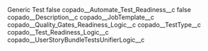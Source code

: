 <?xml version="1.0" encoding="UTF-8"?>
<CustomMetadata xmlns="http://soap.sforce.com/2006/04/metadata" xmlns:xsi="http://www.w3.org/2001/XMLSchema-instance" xmlns:xsd="http://www.w3.org/2001/XMLSchema">
    <label>Generic Test</label>
    <protected>false</protected>
    <values>
        <field>copado__Automate_Test_Readiness__c</field>
        <value xsi:type="xsd:boolean">false</value>
    </values>
    <values>
        <field>copado__Description__c</field>
        <value xsi:nil="true"/>
    </values>
    <values>
        <field>copado__JobTemplate__c</field>
        <value xsi:nil="true"/>
    </values>
    <values>
        <field>copado__Quality_Gates_Readiness_Logic__c</field>
        <value xsi:nil="true"/>
    </values>
    <values>
        <field>copado__TestType__c</field>
        <value xsi:nil="true"/>
    </values>
    <values>
        <field>copado__Test_Readiness_Logic__c</field>
        <value xsi:nil="true"/>
    </values>
    <values>
        <field>copado__UserStoryBundleTestsUnifierLogic__c</field>
        <value xsi:nil="true"/>
    </values>
</CustomMetadata>
